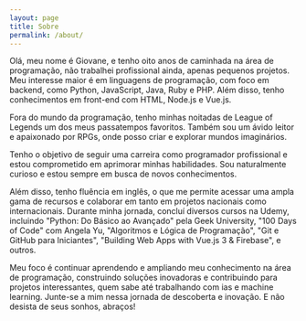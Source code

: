 ```yaml
---
layout: page
title: Sobre
permalink: /about/
---
```


Olá, meu nome é Giovane, e tenho oito anos de caminhada na área de programação, não trabalhei profissional ainda, apenas pequenos projetos. Meu interesse maior é em linguagens de programação, com foco em backend, como Python, JavaScript, Java, Ruby e PHP. Além disso, tenho conhecimentos em front-end com HTML, Node.js e Vue.js.

Fora do mundo da programação, tenho minhas noitadas de League of Legends um dos meus passatempos favoritos. Também sou um ávido leitor e apaixonado por RPGs, onde posso criar e explorar mundos imaginários.

Tenho o objetivo de seguir uma carreira como programador profissional e estou comprometido em aprimorar minhas habilidades. Sou naturalmente curioso e estou sempre em busca de novos conhecimentos.

Além disso, tenho fluência em inglês, o que me permite acessar uma ampla gama de recursos e colaborar em tanto em projetos nacionais como internacionais. Durante minha jornada, concluí diversos cursos na Udemy, incluindo "Python: Do Básico ao Avançado" pela Geek University, "100 Days of Code" com Angela Yu, "Algoritmos e Lógica de Programação", "Git e GitHub para Iniciantes", "Building Web Apps with Vue.js 3 & Firebase", e outros.

Meu foco é continuar aprendendo e ampliando meu conhecimento na área de programação, construindo soluções inovadoras e contribuindo para projetos interessantes, quem sabe até trabalhando com ias e machine learning. Junte-se a mim nessa jornada de descoberta e inovação. E não desista de seus sonhos, abraços!
